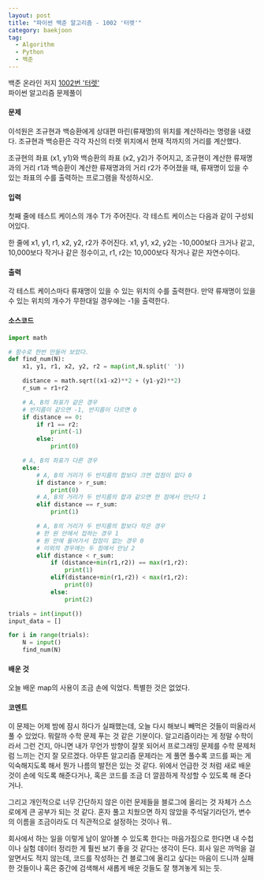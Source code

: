 ```yaml
---
layout: post
title: "파이썬 백준 알고리즘 - 1002 '터렛'"
category: baekjoon
tag:
  - Algorithm
  - Python
  - 백준
---
```

백준 온라인 저지 [1002번 '터렛'](https://www.acmicpc.net/problem/1002)  
파이썬 알고리즘 문제풀이


#### **문제**
이석원은 조규현과 백승환에게 상대편 마린(류재명)의 위치를 계산하라는 명령을 내렸다. 조규현과 백승환은 각각 자신의 터렛 위치에서 현재 적까지의 거리를 계산했다.

조규현의 좌표 (x1, y1)와 백승환의 좌표 (x2, y2)가 주어지고, 조규현이 계산한 류재명과의 거리 r1과 백승환이 계산한 류재명과의 거리 r2가 주어졌을 때, 류재명이 있을 수 있는 좌표의 수를 출력하는 프로그램을 작성하시오.


#### **입력**
첫째 줄에 테스트 케이스의 개수 T가 주어진다. 각 테스트 케이스는 다음과 같이 구성되어있다.

한 줄에 x1, y1, r1, x2, y2, r2가 주어진다. x1, y1, x2, y2는 -10,000보다 크거나 같고, 10,000보다 작거나 같은 정수이고, r1, r2는 10,000보다 작거나 같은 자연수이다.

#### **출력**
각 테스트 케이스마다 류재명이 있을 수 있는 위치의 수를 출력한다. 만약 류재명이 있을 수 있는 위치의 개수가 무한대일 경우에는 -1을 출력한다.


#### **소스코드**
```python
import math

# 함수로 한번 만들어 보았다.
def find_num(N):
    x1, y1, r1, x2, y2, r2 = map(int,N.split(' '))

    distance = math.sqrt((x1-x2)**2 + (y1-y2)**2)
    r_sum = r1+r2

    # A, B의 좌표가 같은 경우
    # 반지름이 같으면 -1, 반지름이 다르면 0
    if distance == 0:
        if r1 == r2:
            print(-1)
        else:
            print(0)

    # A, B의 좌표가 다른 경우
    else:
        # A, B의 거리가 두 반지름의 합보다 크면 접점이 없다 0
        if distance > r_sum:
            print(0)
        # A, B의 거리가 두 반지름의 합과 같으면 한 점에서 만난다 1
        elif distance == r_sum:
            print(1)

        # A, B의 거리가 두 반지름의 합보다 작은 경우
        # 한 원 안에서 접하는 경우 1
        # 원 안에 들어가서 접점이 없는 경우 0
        # 이외의 경우에는 두 점에서 만남 2
        elif distance < r_sum:
            if (distance+min(r1,r2)) == max(r1,r2):
                print(1)
            elif(distance+min(r1,r2)) < max(r1,r2):
                print(0)
            else:
                print(2)

trials = int(input())
input_data = []

for i in range(trials):
    N = input()
    find_num(N)
```

#### **배운 것**
오늘 배운 map의 사용이 조금 손에 익었다. 특별한 것은 없었다.

#### **코멘트**
이 문제는 어제 밤에 잠시 하다가 실패했는데, 오늘 다시 해보니 빼먹은 것들이 떠올라서 풀 수 있었다. 뭐랄까 수학 문제 푸는 것 같은 기분이다. 알고리즘이라는 게 정말 수학이라서 그런 건지, 아니면 내가 무언가 방향이 잘못 되어서 프로그래밍 문제를 수학 문제처럼 느끼는 건지 잘 모르겠다. 아무튼 알고리즘 문제라는 게 풀면 풀수록 코드를 짜는 게 익숙해지도록 해서 뭔가 나름의 발전은 있는 것 같다. 위에서 언급한 것 처럼 새로 배운 것이 손에 익도록 해준다거나, 혹은 코드를 조금 더 깔끔하게 작성할 수 있도록 해 준다거나.  

그리고 개인적으로 너무 간단하지 않은 이런 문제들을 블로그에 올리는 것 자체가 스스로에게 큰 공부가 되는 것 같다. 혼자 풀고 치웠으면 하지 않았을 주석달기라던가, 변수의 이름을 조금이라도 더 직관적으로 설정하는 것이나 뭐..  

회사에서 하는 일을 이렇게 남이 알아볼 수 있도록 한다는 마음가짐으로 한다면 내 수첩이나 실험 데이터 정리한 게 훨씬 보기 좋을 것 같다는 생각이 든다. 회사 일은 까먹을 걸 알면서도 적지 않는데, 코드를 작성하는 건 블로그에 올리고 싶다는 마음이 드니까 실패한 것들이나 혹은 중간에 검색해서 새롭게 배운 것들도 잘 챙겨놓게 되는 듯.  

